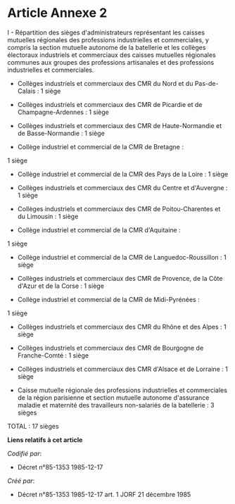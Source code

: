 # Article Annexe 2

I - Répartition des sièges d'administrateurs représentant les caisses mutuelles régionales des professions industrielles et
commerciales, y compris la section mutuelle autonome de la batellerie et les collèges électoraux industriels et commerciaux
des caisses mutuelles régionales communes aux groupes des professions artisanales et des professions industrielles et
commerciales.

- Collèges industriels et commerciaux des CMR du Nord et du Pas-de-Calais : 1 siège 

- Collèges industriels et commerciaux des CMR de Picardie et de Champagne-Ardennes : 1 siège 

- Collèges industriels et commerciaux des CMR de Haute-Normandie et de Basse-Normandie : 1 siège 

- Collège industriel et commercial de la CMR de Bretagne :

1 siège 

- Collège industriel et commercial de la CMR des Pays de la Loire : 1 siège 

- Collèges industriels et commerciaux des CMR du Centre et d'Auvergne : 1 siège 

- Collèges industriels et commerciaux des CMR de Poitou-Charentes et du Limousin : 1 siège 

- Collège industriel et commercial de la CMR d'Aquitaine :

1 siège 

- Collège industriel et commercial de la CMR de Languedoc-Roussillon : 1 siège 

- Collèges industriels et commerciaux des CMR de Provence, de la Côte d'Azur et de la Corse : 1 siège 

- Collège industriel et commercial de la CMR de Midi-Pyrénées :

1 siège 

- Collèges industriels et commerciaux des CMR du Rhône et des Alpes : 1 siège 

- Collèges industriels et commerciaux des CMR de Bourgogne de Franche-Comté : 1 siège 

- Collèges industriels et commerciaux des CMR d'Alsace et de Lorraine : 1 siège 

- Caisse mutuelle régionale des professions industrielles et commerciales de la région parisienne et section mutuelle
autonome d'assurance maladie et maternité des travailleurs non-salariés de la batellerie : 3 sièges 

TOTAL : 17 sièges

**Liens relatifs à cet article**

_Codifié par_:

  - Décret n°85-1353 1985-12-17

_Créé par_:

  - Décret n°85-1353 1985-12-17 art. 1 JORF 21 décembre 1985
